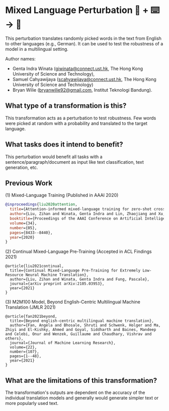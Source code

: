 # Mixed Language Perturbation 🦎  + ⌨️ → 🐍
This perturbation translates randomly picked words in the text from English to other languages (e.g., German). It can be used to test the robustness of a model in a multilingual setting.

Author names:
- Genta Indra Winata (giwinata@connect.ust.hk, The Hong Kong University of Science and Technology),
- Samuel Cahyawijaya (scahyawijaya@connect.ust.hk, The Hong Kong University of Science and Technology)
- Bryan Wilie (bryanwilie92@gmail.com, Institut Teknologi Bandung).

## What type of a transformation is this?
This transformation acts as a perturbation to test robustness. Few words were picked at random with a probability and translated to the target language.

## What tasks does it intend to benefit?
This perturbation would benefit all tasks with a sentence/paragraph/document as input like text classification, text generation, etc.

## Previous Work
(1) Mixed-Language Training (Published in AAAI 2020)
```bibtex
@inproceedings{liu2020attention,
  title={Attention-informed mixed-language training for zero-shot cross-lingual task-oriented dialogue systems},
  author={Liu, Zihan and Winata, Genta Indra and Lin, Zhaojiang and Xu, Peng and Fung, Pascale},
  booktitle={Proceedings of the AAAI Conference on Artificial Intelligence},
  volume={34},
  number={05},
  pages={8433--8440},
  year={2020}
}
```
(2) Continual Mixed-Language Pre-Training (Accepted in ACL Findings 2021)
```
@article{liu2021continual,
  title={Continual Mixed-Language Pre-Training for Extremely Low-Resource Neural Machine Translation},
  author={Liu, Zihan and Winata, Genta Indra and Fung, Pascale},
  journal={arXiv preprint arXiv:2105.03953},
  year={2021}
}
```
(3) M2M100 Model, Beyond English-Centric Multilingual Machine Translation (JMLR 2021)
```
@article{fan2021beyond,
  title={Beyond english-centric multilingual machine translation},
  author={Fan, Angela and Bhosale, Shruti and Schwenk, Holger and Ma, Zhiyi and El-Kishky, Ahmed and Goyal, Siddharth and Baines, Mandeep and Celebi, Onur and Wenzek, Guillaume and Chaudhary, Vishrav and others},
  journal={Journal of Machine Learning Research},
  volume={22},
  number={107},
  pages={1--48},
  year={2021}
}

```

## What are the limitations of this transformation?
The transformation's outputs are dependent on the accuracy of the individual translation models and generally would generate simpler text or more popularly used text.
